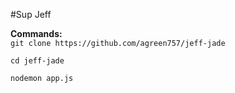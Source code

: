 #Sup Jeff


<strong>Commands:</strong><br>
`git clone https://github.com/agreen757/jeff-jade`

`cd jeff-jade`

`nodemon app.js`
